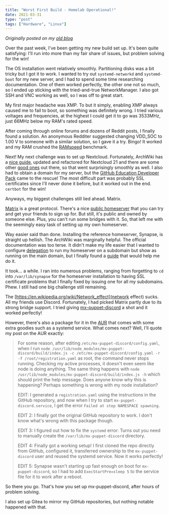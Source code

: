 ```yaml
---
title: "Worst First Build - Homelab Operational!"
date: 2021-03-31
type: "post"
tags: ["Hardware", "Linux"]
---
```



*Originally posted on my [old blog](https://github.com/Ta180m/blog/blob/main/_posts/2021-03-31-worst-first-build-part-6.md)*


Over the past week, I've been getting my new build set up. It's been quite satisfying: I'll run into more than my fair share of issues, but problem solving for the win!

The OS installation went relatively smoothly. Partitioning disks was a bit tricky but I got it to work. I wanted to try out `systemd-networkd` and `systemd-boot` for my new server, and I had to spend some time researching documentation. One of them worked perfectly, the other one not so much, so I ended up sticking with the tried-and-true NetworkManager. I also got SSH and VNC working as well, so I was off to great start.

My first major headache was XMP. To but it simply, enabling XMP always caused me to fail to boot, so something was definitely wrong. I tried various voltages and frequencies, at the highest I could get it to go was 3533MHz, just 66MHz below my RAM's rated speed.

After coming through online forums and dozens of Reddit posts, I finally found a solution. An anonymous Redditer suggested changing VDD_SOC to 1.00 V to someone with a similar solution, so I gave it a try. Bingo! It worked and my RAM crushed the [RAMspeed](https://openbenchmarking.org/test/pts/ramspeed) benchmark.

Next! My next challenge was to set up Nextcloud. Fortunately, ArchWiki has a [nice guide](https://wiki.archlinux.org/index.php/Nextcloud), updated and refactored for Nextcloud 21 and there are some other [good ones](https://thepenguin.eu/2018-06-17-how-to-set-up-your-own-cloud-using-nextcloud-on-archlinux/) out there, so that went surprisingly smoothly as well. I also had to obtain a domain for my server, but the [GitHub Education Developer Pack](https://education.github.com/pack) came to the rescue! The most difficult part was probably SSL certificates since I'll never done it before, but it worked out in the end. `certbot` for the win!

Anyways, my biggest challenges still lied ahead. Matrix.

[Matrix](matrix.org/) is a great protocol. There's a nice [public homeserver](matrix.org/) that you can try and get your friends to sign up for. But still, it's public and owned by someone else. Plus, you can't run some bridges with it. So, that left me with the seemingly easy task of setting up my own homeserver.

Way easier said than done. Installing the reference homeserver, Synapse, is straight up hellish. The ArchWiki was marginally helpful. The official documentation was too terse. It didn't make my life easier that I wanted to configure [delegation](https://github.com/matrix-org/synapse/blob/develop/docs/delegate.md) to run my homeserver on a subdomain but show as running on the main domain, but I finally found a [guide](https://ajl.io/matrix-synapse-server-setup-guide/) that would help me do it.

It took... a while. I ran into numerous problems, ranging from forgetting to `cd` into `/var/lib/synapse` for the homeserver installation to having SSL certificate problems that I finally fixed by issuing one for all my subdomains. Phew. I still had one big challenge still remaining.

The [https://en.wikipedia.org/wiki/Network_effect](network effect) sucks. All my friends use Discord. Fortunately, I had picked Matrix partly due to its strong bridge support. I tried giving [mx-puppet-discord](https://github.com/matrix-discord/mx-puppet-discord) a shot and it worked perfectly!

However, there's also a package for it in the [AUR](https://aur.archlinux.org/packages/mx-puppet-discord-git/) that comes with some extra goodies such as a systemd service. What comes next? Well, I'll quote my post on the AUR exactly:

> For some reason, after editing `/etc/mx-puppet-discord/config.yaml`, when I run `node /usr/lib/node_modules/mx-puppet-discord/build/index.js -c /etc/mx-puppet-discord/config.yaml -r -f /root/registration.yaml` as root, the command never stops running. Checking my active processes, it doesn't even seem like node is doing anything. The same thing happens with `node /usr/lib/node_modules/mx-puppet-discord/build/index.js -h` which should print the help message. Does anyone know why this is happening? Perhaps something is wrong with my node installation?
> 
> EDIT: I generated a `registration.yaml` using the instructions in the GitHub repository, and now when I try to start `mx-puppet-discord.service`, I get the error `Failed at step NAMESPACE spawning`.
> 
> EDIT 2: I finally got the original GitHub repository to work. I don't know what's wrong with this package though.
> 
> EDIT 3: I figured out how to fix the `systemd` error: Turns out you need to manually create the `/var/lib/mx-puppet-discord` directory.
> 
> EDIT 4: Finally got a working setup! I first cloned the repo directly from GitHub, configured it, transferred ownership to the `mx-puppet-discord` user and reused the systemd service. Now it works perfectly!
> 
> EDIT 5: Synapse wasn't starting up fast enough on boot for `mx-puppet-discord`, so I had to add `ExecStartPre=sleep 5` to the service file for it to work after a reboot.

So there you go. That's how you set up mx-puppet-discord, after hours of problem solving.

I also set up Gitea to mirror my GitHub repositories, but nothing notable happened with that.


